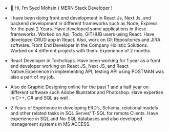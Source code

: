 - 👋 Hi, I’m Syed Mohsin ( MERN Stack Developer )

- I have been doing front end development in React Js, Next Js, and backend development in different frameworks such as Node, Express for the past 2 Years. Have developed some applications in these frameworks. Worked on Api, Todo, GITHUB users using React. Have developed CRUD app in React. Also, work on Git Repositories and JIRA software.
Front End Developer in the Company Holistic Solutions. Worked on 4 different projects with them. Experience of 2 months.

- React Developer in Techchaps. Have been working for 1 year as a front end developer working on React JS, Next JS, and React Native.Experience in implementing API, testing API using POSTMAN was also a part of my job.

- Also do Graphic Designing online for the past 1 and a half year on different software such Adobe Illustrator and Photoshop. Have expertise in C++, C# and SQL as well.

- 2 Years of Experience in developing ERD’s, Schema, relational models and other related tasks in SQL Server/ T-SQL for remote Clients. Have experience in SQL and No-SQL databases and also developed management systems in MS ACCESS.

